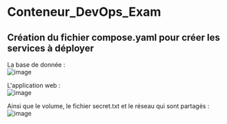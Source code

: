 # Conteneur_DevOps_Exam

## Création du fichier compose.yaml pour créer les services à déployer

La base de donnée :  
![image](https://github.com/Unabashed2857/Conteneur_DevOps_Exam/assets/149087578/edc0f27a-cbe9-4abd-8490-11d9169c4001)

L'application web :  
![image](https://github.com/Unabashed2857/Conteneur_DevOps_Exam/assets/149087578/214e81ac-46fb-45e9-a880-de2f10996d47)

Ainsi que le volume, le fichier secret.txt et le réseau qui sont partagés :  
![image](https://github.com/Unabashed2857/Conteneur_DevOps_Exam/assets/149087578/87e339da-787a-4612-9116-d632582ece82)

